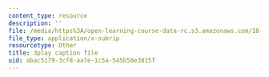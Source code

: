 ```yaml
---
content_type: resource
description: ''
file: /media/https%3A/open-learning-course-data-rc.s3.amazonaws.com/18-085-computational-science-and-engineering-i-fall-2008/abac51793cf8aa7e1c5a545b50e3815f_Kv7eOsMVx6E.srt
file_type: application/x-subrip
resourcetype: Other
title: 3play caption file
uid: abac5179-3cf8-aa7e-1c5a-545b50e3815f
---
```

